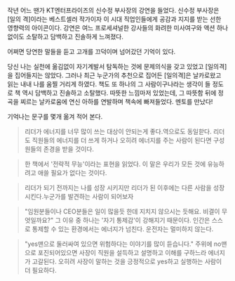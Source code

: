 작년 어느 땐가 KT엔터프라이즈의 신수정 부사장의 강연을 들었다.
신수정 부사장은 [일의 격]이라는 베스트셀러 작가이자 이 시대 직업인들에게 공감과 지지를 받는 선한 영향력의 아이콘이다.
강연은 여느 프로세셔널한 강사들의 화려한 미사여구와 액션 하나 없이도 소탈하고 담백하고 진솔하게 느껴졌다. 

어쩌면 당연한 말들을 듣고 고개를 끄덕이며 넘어갔던 기억이 있다. 

당신 나는 실천에 옮김없이 자기계발서 탐독하는 것에 문제의식을 갖고 있었고 [일의격]을 집어들지는 않았다. 
그러나 최근 누군가의 추천으로 집어든 [일의격]은 날카로왔고 읽는 내내 나를 움찔 거리게 하였다. 
책도 또 하나의 그 사람이구나라는 생각이 들 정도로 책 역시 담백하고 진솔하고 소탈했다. 
따뜻한 느낌마저 있었는데, 그 따뜻함 뒤에 정곡을 찌르는 날카로움에 연신 아하를 연발하며 책속에 빠져들었다. 
멘토를 만났다!

기억나는 문구를 몇개 옮겨 적어 본다. 

> 리더가 에너지를 너무 많이 쓰는 대상이 안되는게 좋다.역으로도 동일핟다. 리더도 직원들의 에너지를 더 쓰게 하거나 오히려 에너지를 주는 사람이 된다면 구성원들의 존경을 받을 것이다.

> 한 책에서 '전략적 무능'이라는 표현을 읽었다. 이 말은 우리가 모든 것에 유능하려고 애쓸 필요가 없다는 것이다. 


>리더가 되기 전까지는 나를 성장 시키지만 리더가 된 이후에는 다른 사람을 성장시킨다.누군가를 발견하는 사람이 되어보자

> "임원분들이나 CEO분들은 일이 많을듯 한데 지치지 않으시는 듯해요. 비결이 무엇일까요?"
그 이유 중 하나는 '자기 통제감'이 강해지기 때문이다. 인간은 스스로 통제할 수 있는 환경에서는 에너지가 넘친다. 운전자는 멀미하지 않는다. 

> "yes맨으로 둘러싸여 있으면 위험하다는 이야기를 많이 듣습니다."
주위에 no맨으로 포진되어있으면 사장이 직원을 설득하고 설명하고 이해를 구하느라 에너지가 고갈된다.
오히려 사장이 말하는 것을 긍정적으로 yes하고 실행하는 사람이 더 필요하다. 
